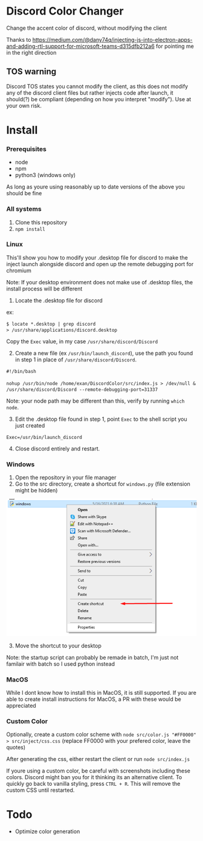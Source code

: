 # Discord Color Changer
Change the accent color of discord, without modifying the client

Thanks to https://medium.com/@dany74q/injecting-js-into-electron-apps-and-adding-rtl-support-for-microsoft-teams-d315dfb212a6 for pointing me in the right direction

## TOS warning
Discord TOS states you cannot modify the client, as this does not modify any of the discord client files but rather injects code after launch, it should(?) be compliant (depending on how you interpret "modify"). Use at your own risk.

# Install

### Prerequisites
- node
- npm
- python3 (windows only)

As long as youre using reasonably up to date versions of the above you should be fine

### All systems
1. Clone this repository
2. `npm install`


### Linux
This'll show you how to modify your .desktop file for discord to make the inject launch alongside discord and open up the remote debugging port for chromium

Note: If your desktop environment does not make use of .desktop files, the install process will be different

1. Locate the .desktop file for discord

ex: 
```
$ locate *.desktop | grep discord
> /usr/share/applications/discord.desktop
```

Copy the `Exec` value, in my case `/usr/share/discord/Discord`

2. Create a new file (ex `/usr/bin/launch_discord`), use the path you found in step 1 in place of `/usr/share/discord/Discord`.
```
#!/bin/bash

nohup /usr/bin/node /home/exan/DiscordColor/src/index.js > /dev/null &
/usr/share/discord/Discord --remote-debugging-port=31337
```
Note: your node path may be different than this, verify by running `which node`.

3. Edit the .desktop file found in step 1, point `Exec` to the shell script you just created
```
Exec=/usr/bin/launch_discord
```

4. Close discord entirely and restart.

### Windows
1. Open the repository in your file manager
2. Go to the src directory, create a shortcut for `windows.py` (file extension might be hidden)

![Create shortcut](assets/create_shortcut.png)

3. Move the shortcut to your desktop

Note: the startup script can probably be remade in batch, I'm just not familair with batch so I used python instead

### MacOS
While I dont know how to install this in MacOS, it is still supported. If you are able to create install instructions for MacOS, a PR with these would be appreciated

### Custom Color
Optionally, create a custom color scheme with `node src/color.js "#FF0000" > src/inject/css.css` (replace FF0000 with your prefered color, leave the quotes)

After generating the css, either restart the client or run `node src/index.js`

If youre using a custom color, be careful with screenshots including these colors. Discord might ban you for it thinking its an alternative client. To quickly go back to vanilla styling, press `CTRL + R`. This will remove the custom CSS until restarted.

# Todo
- Optimize color generation